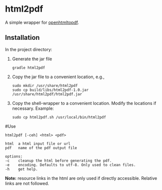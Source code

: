 # html2pdf
A simple wrapper for [openhtmltopdf](https://github.com/danfickle/openhtmltopdf).

## Installation

In the project directory:

1. Generate the jar file

       gradle html2pdf

2. Copy the jar file to a convenient location, e.g., 

       sudo mkdir /usr/share/html2pdf
       sudo cp build/libs/html2pdf-1.0.jar /usr/share/html2pdf/html2pdf.jar

3. Copy the shell-wrapper to a convenient location. Modify the locations if 
   necessary. Example:

       sudo cp html2pdf.sh /usr/local/bin/html2pdf

#Use

    html2pdf [-ceh] <html> <pdf>
    
    html  a html input file or url
    pdf   name of the pdf output file
    
    options:
    -c    cleanup the html before generating the pdf.
    -e    encoding. Defaults to utf-8. Only used to clean files.
    -h    get help.
    
**Note:** resource links in the html are only used if directly accessible.
Relative links are not followed.

